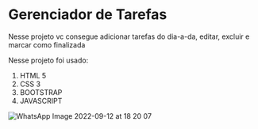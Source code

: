 <h1>Gerenciador de Tarefas</h1>

<p>Nesse projeto vc consegue adicionar tarefas do dia-a-da, editar, excluir e marcar como finalizada</p>
<p>Nesse projeto foi usado:</p>
<ol>
<li>HTML 5</li>
<li>CSS 3</li>
<li>BOOTSTRAP</li>
<li>JAVASCRIPT</li>
</ol>

![WhatsApp Image 2022-09-12 at 18 20 07](https://user-images.githubusercontent.com/88587000/189761986-19db7e0e-5b8d-4b0a-a503-6f4f7e385e25.jpeg)

